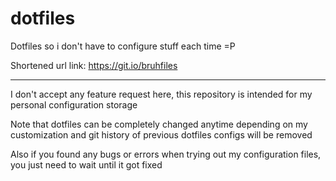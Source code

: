 # dotfiles
Dotfiles so i don't have to configure stuff each time =P

Shortened url link:
https://git.io/bruhfiles

---

I don't accept any feature request here, this repository is intended for my personal configuration storage

Note that dotfiles can be completely changed anytime depending on my customization and git history of previous dotfiles configs will be removed

Also if you found any bugs or errors when trying out my configuration files, you just need to wait until it got fixed

